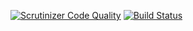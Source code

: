 [![Scrutinizer Code Quality](https://scrutinizer-ci.com/g/event15/RegistriesDomain/badges/quality-score.png?b=master)](https://scrutinizer-ci.com/g/event15/RegistriesDomain/?branch=master)
[![Build Status](https://scrutinizer-ci.com/g/event15/RegistriesDomain/badges/build.png?b=master)](https://scrutinizer-ci.com/g/event15/RegistriesDomain/build-status/master)
